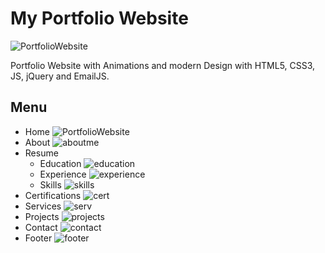 # My Portfolio Website

![PortfolioWebsite](https://user-images.githubusercontent.com/51766689/135588323-0be5fccc-91e2-4e4f-9324-3d1c05a34d8a.PNG)


Portfolio Website with Animations and modern Design with HTML5, CSS3, JS, jQuery and EmailJS.

## Menu 

* Home
![PortfolioWebsite](https://user-images.githubusercontent.com/51766689/135588323-0be5fccc-91e2-4e4f-9324-3d1c05a34d8a.PNG)
* About
![aboutme](https://user-images.githubusercontent.com/51766689/135588636-cf010867-14fa-4e5c-8cd0-74e64bc9b638.PNG)
* Resume 
  *  Education
  ![education](https://user-images.githubusercontent.com/51766689/135588314-802d608c-010f-4f39-9954-e6abfcea23b8.PNG)
  *  Experience
  ![experience](https://user-images.githubusercontent.com/51766689/134778572-afa6bf29-d9ea-4726-b999-5cfa39236bca.PNG)
  *  Skills
  ![skills](https://user-images.githubusercontent.com/51766689/134778571-8c236ff8-f6a3-48ba-90dc-79dd4dbd32af.PNG)
* Certifications
![cert](https://user-images.githubusercontent.com/51766689/134778568-c0e1f65d-684f-4264-b8ee-e6d3e3bf5ae7.PNG)
* Services
![serv](https://user-images.githubusercontent.com/51766689/134778567-753af40b-5023-4eeb-ab18-42ba7b86549e.PNG)
* Projects
![projects](https://user-images.githubusercontent.com/51766689/134778566-ef15eec1-97c1-4f8c-a3c5-8f3fe4d3a3ef.PNG)
* Contact
![contact](https://user-images.githubusercontent.com/51766689/134778565-7434b625-4977-4b81-9d0d-d8bc343fe6f1.PNG)
* Footer
![footer](https://user-images.githubusercontent.com/51766689/135311321-b8d528bb-4af5-45bd-97e3-25215302c1b3.PNG)

